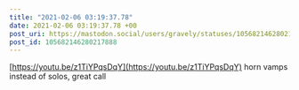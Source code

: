 ```yaml
---
title: "2021-02-06 03:19:37.78"
date: 2021-02-06 03:19:37.78 +00
post_uri: https://mastodon.social/users/gravely/statuses/105682146280217888
post_id: 105682146280217888
---
```

[https://youtu.be/z1TiYPqsDqY](https://youtu.be/z1TiYPqsDqY) horn vamps instead of solos, great call


